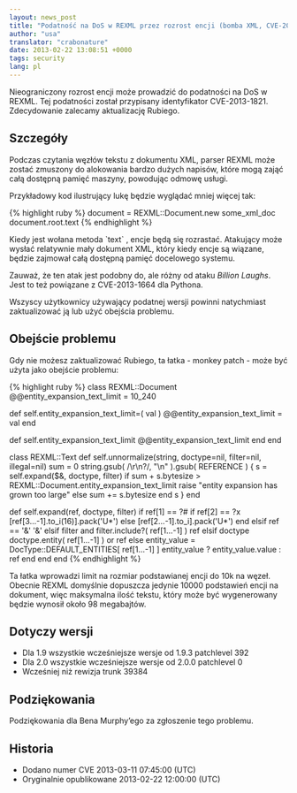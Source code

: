 ```yaml
---
layout: news_post
title: "Podatność na DoS w REXML przez rozrost encji (bomba XML, CVE-2013-1821)"
author: "usa"
translator: "crabonature"
date: 2013-02-22 13:08:51 +0000
tags: security
lang: pl
---
```


Nieograniczony rozrost encji może prowadzić do podatności na DoS
w REXML. Tej podatności został przypisany identyfikator CVE-2013-1821.
Zdecydowanie zalecamy aktualizację Rubiego.

## Szczegóły

Podczas czytania węzłów tekstu z dokumentu XML, parser REXML może
zostać zmuszony do alokowania bardzo dużych napisów, które mogą
zająć całą dostępną pamięć maszyny, powodując odmowę usługi.

Przykładowy kod ilustrujący lukę będzie wyglądać mniej więcej tak:

{% highlight ruby %}
document = REXML::Document.new some_xml_doc
document.root.text
{% endhighlight %}

Kiedy jest wołana metoda \`text\` , encje będą się rozrastać.
Atakujący może wysłać relatywnie mały dokument XML, który kiedy encje
są wiązane, będzie zajmował całą dostępną pamięć docelowego systemu.

Zauważ, że ten atak jest podobny do, ale różny od ataku
*Billion Laughs*. Jest to też powiązane z CVE-2013-1664 dla Pythona.

Wszyscy użytkownicy używający podatnej wersji powinni natychmiast
zaktualizować ją lub użyć obejścia problemu.

## Obejście problemu

Gdy nie możesz zaktualizować Rubiego, ta łatka - monkey patch - może
być użyta jako obejście problemu:

{% highlight ruby %}
class REXML::Document
  @@entity_expansion_text_limit = 10_240

  def self.entity_expansion_text_limit=( val )
    @@entity_expansion_text_limit = val
  end

  def self.entity_expansion_text_limit
    @@entity_expansion_text_limit
  end
end

class REXML::Text
  def self.unnormalize(string, doctype=nil, filter=nil, illegal=nil)
    sum = 0
    string.gsub( /\r\n?/, "\n" ).gsub( REFERENCE ) {
      s = self.expand($&, doctype, filter)
      if sum + s.bytesize > REXML::Document.entity_expansion_text_limit
        raise "entity expansion has grown too large"
      else
        sum += s.bytesize
      end
      s
    }
  end

  def self.expand(ref, doctype, filter)
    if ref[1] == ?#
      if ref[2] == ?x
        [ref[3...-1].to_i(16)].pack('U*')
      else
        [ref[2...-1].to_i].pack('U*')
      end
    elsif ref == '&amp;'
      '&'
    elsif filter and filter.include?( ref[1...-1] )
      ref
    elsif doctype
      doctype.entity( ref[1...-1] ) or ref
    else
      entity_value = DocType::DEFAULT_ENTITIES[ ref[1...-1] ]
      entity_value ? entity_value.value : ref
    end
  end
end
{% endhighlight %}

Ta łatka wprowadzi limit na rozmiar podstawianej encji do 10k na węzeł.
Obecnie REXML domyślnie dopuszcza jedynie 10000 podstawień encji na
dokument, więc maksymalna ilość tekstu, który może być wygenerowany
będzie wynosił około 98 megabajtów.

## Dotyczy wersji

* Dla 1.9 wszystkie wcześniejsze wersje od 1.9.3 patchlevel 392
* Dla 2.0 wszystkie wcześniejsze wersje od 2.0.0 patchlevel 0
* Wcześniej niż rewizja trunk 39384

## Podziękowania

Podziękowania dla Bena Murphy’ego za zgłoszenie tego problemu.

## Historia

* Dodano numer CVE 2013-03-11 07:45:00 (UTC)
* Oryginalnie opublikowane 2013-02-22 12:00:00 (UTC)

